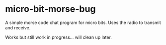 # micro-bit-morse-bug
A simple morse code chat program for micro bits.  Uses the radio to transmit and receive.

Works but still work in progress... will clean up later.
